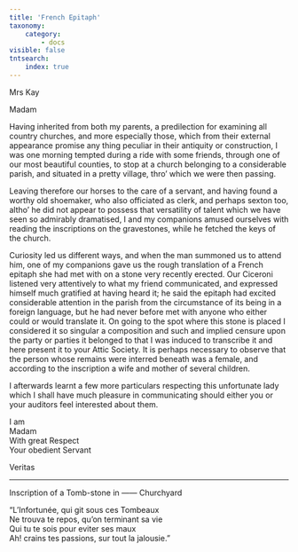 ```yaml
---
title: 'French Epitaph'
taxonomy:
    category:
        - docs
visible: false
tntsearch:
    index: true
---
```


<div class="author">Mrs Kay</div>

Madam  
  
Having inherited from both my parents, a predilection for examining all country churches, and more especially those, which from their external appearance promise any thing peculiar in their antiquity or construction, I was one morning tempted during a ride with some friends, through one of our most beautiful counties, to stop at a church belonging to a considerable parish, and situated in a pretty village, thro’ which we were then passing.  
  
Leaving therefore our horses to the care of a servant, and having found a worthy old shoemaker, who also officiated as clerk, and perhaps sexton too, altho’ he did not appear to possess that versatility of talent which we have seen so admirably dramatised, I and my companions amused ourselves with reading the inscriptions on the gravestones, while he fetched the keys of the church.  
  
Curiosity led us different ways, and when the man summoned us to attend him, one of my companions gave us the rough translation of a French epitaph she had met with on a stone very recently erected. Our Ciceroni listened very attentively to what my friend communicated, and expressed himself much gratified at having heard it; he said the epitaph had excited considerable attention in the parish from the circumstance of its being in a foreign language, but he had never before met with anyone who either could or would translate it. On going to the spot where this stone is placed I considered it so singular a composition and such and implied censure upon the party or parties it belonged to that I was induced to transcribe it and here present it to your Attic Society. It is perhaps necessary to observe that the person whose remains were interred beneath was a female, and according to the inscription a wife and mother of several children.  
  
I afterwards learnt a few more particulars respecting this unfortunate lady which I shall have much pleasure in communicating should either you or your auditors feel interested about them.  
  
I am  
Madam  
With great Respect  
Your obedient Servant  

Veritas

---
  
<span class="title">Inscription of a Tomb-stone in —— Churchyard  </span>
  
“L’Infortunée, qui git sous ces Tombeaux  
Ne trouva te repos, qu’on terminant sa vie  
Qui tu te sois pour eviter ses maux  
Ah! crains tes passions, sur tout la jalousie.”  
  